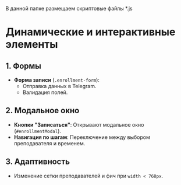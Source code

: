 В данной папке размещаем скриптовые файлы *.js
# Динамические и интерактивные элементы  

## **1. Формы**  
- **Форма записи** (`.enrollment-form`):  
  - Отправка данных в Telegram.  
  - Валидация полей.  

## **2. Модальное окно**  
- **Кнопки "Записаться"**: Открывают модальное окно (`#enrollmentModal`).  
- **Навигация по шагам**: Переключение между выбором преподавателя и временем.  

## **3. Адаптивность**  
- Изменение сетки преподавателей и фич при `width < 768px`.  